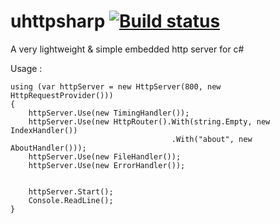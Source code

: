 # uhttpsharp [![Build status](https://ci.appveyor.com/api/projects/status?id=308vqcmqu32syyub)](https://ci.appveyor.com/project/uhttpsharp)

A very lightweight & simple embedded http server for c# 

Usage : 

	using (var httpServer = new HttpServer(800, new HttpRequestProvider()))
	{
		httpServer.Use(new TimingHandler());
		httpServer.Use(new HttpRouter().With(string.Empty, new IndexHandler())
										.With("about", new AboutHandler()));
		httpServer.Use(new FileHandler());
		httpServer.Use(new ErrorHandler());


		httpServer.Start();
		Console.ReadLine();
	}